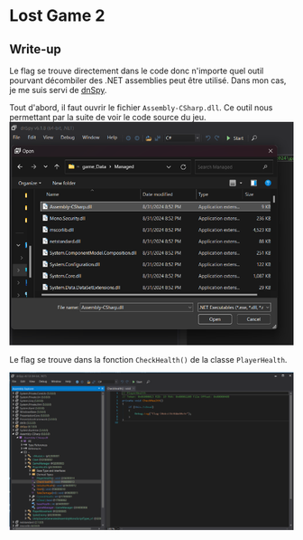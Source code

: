 # Lost Game 2

## Write-up

Le flag se trouve directement dans le code donc n'importe quel outil pourvant décombiler des .NET assemblies peut être utilisé. Dans mon cas, je me suis servi de [dnSpy](https://github.com/dnSpy/dnSpy/releases).

Tout d'abord, il faut ouvrir le fichier `Assembly-CSharp.dll`. Ce outil nous permettant par la suite de voir le code source du jeu.
![image](dnSpy1.png)

Le flag se trouve dans la fonction `CheckHealth()` de la classe `PlayerHealth`. 

![image](dnSpy2.png)
